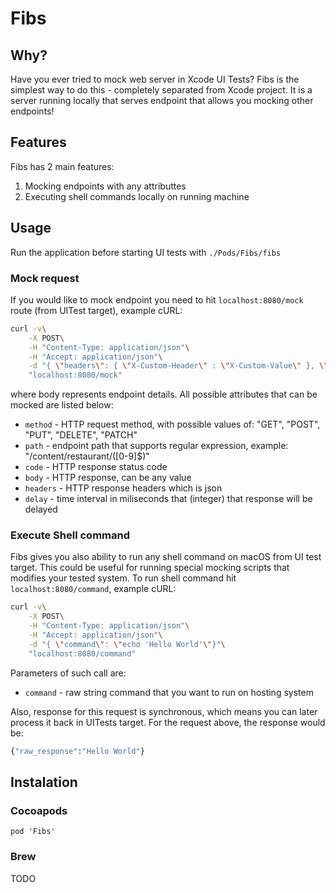 # Fibs

## Why?

Have you ever tried to mock web server in Xcode UI Tests?
Fibs is the simplest way to do this - completely separated from Xcode project. 
It is a server running locally that serves endpoint that allows you mocking other endpoints!

## Features

Fibs has 2 main features:

1. Mocking endpoints with any attributtes 
2. Executing shell commands locally on running machine

## Usage 

Run the application before starting UI tests with `./Pods/Fibs/fibs` 
<!---
or `fibs` if you installed via brew
--->

### Mock request

If you would like to mock endpoint you need to hit `localhost:8080/mock` route (from UITest target), example cURL:
```bash
curl -v\
    -X POST\
    -H "Content-Type: application/json"\
    -H "Accept: application/json"\
    -d "{ \"headers\": { \"X-Custom-Header\" : \"X-Custom-Value\" }, \"method\": \"GET\", \"path\": \"/content/restaurant/([0-9]$)\", \"body\": { \"id\" : \"1\"} }"\
    "localhost:8080/mock"
```

where body represents endpoint details.
All possible attributes that can be mocked are listed below:


- `method` - HTTP request method, with possible values of: "GET", "POST", "PUT", "DELETE", "PATCH"
- `path` - endpoint path that supports regular expression, example: "/content/restaurant/([0-9]$)"
- `code` - HTTP response status code
- `body` - HTTP response, can be any value
- `headers` - HTTP response headers which is json 
- `delay` - time interval in miliseconds that (integer) that response will be delayed

### Execute Shell command

Fibs gives you also ability to run any shell command on macOS from UI test target. 
This could be useful for running special mocking scripts that modifies your tested system.
To run shell command hit `localhost:8080/command`, example cURL: 
```bash
curl -v\
    -X POST\
    -H "Content-Type: application/json"\
    -H "Accept: application/json"\
    -d "{ \"command\": \"echo 'Hello World'\"}"\
    "localhost:8080/command"
```
Parameters of such call are:
- `command` - raw string command that you want to run on hosting system

Also, response for this request is synchronous, which means you can later process it back in UITests target. 
For the request above, the response would be:
```bash
{"raw_response":"Hello World"}
```

## Instalation

### Cocoapods

```
pod 'Fibs'
```

### Brew

TODO
